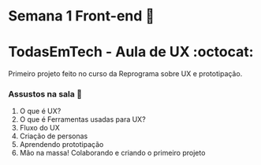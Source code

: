 # Semana 1 Front-end 💜
# TodasEmTech - Aula de UX  :octocat:
Primeiro projeto feito no curso da Reprograma sobre UX e prototipação.

### Assustos na sala  :metal:
1. O que é UX?
2. O que é Ferramentas usadas para UX?
3. Fluxo do UX 
5. Criação de personas
6. Aprendendo prototipação
7. Mão na massa! Colaborando e criando o primeiro projeto 
